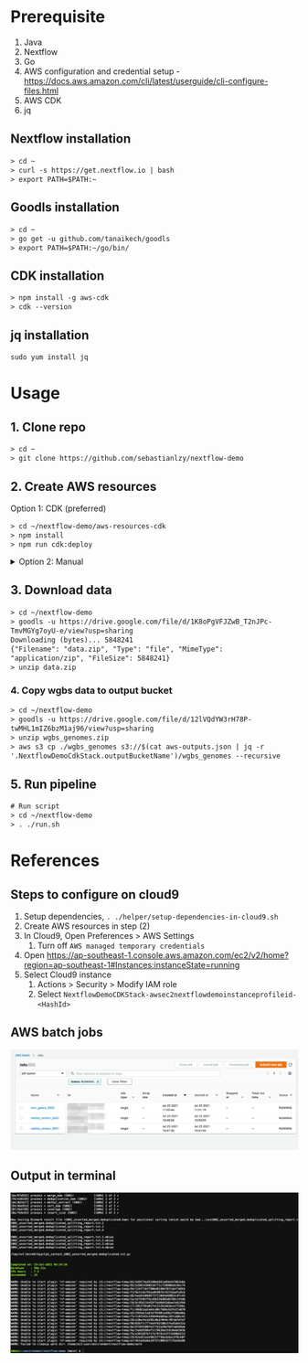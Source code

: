 # Prerequisite

1. Java 
2. Nextflow
3. Go
4. AWS configuration and credential setup - https://docs.aws.amazon.com/cli/latest/userguide/cli-configure-files.html
5. AWS CDK
6. jq


## Nextflow installation

```
> cd ~
> curl -s https://get.nextflow.io | bash
> export PATH=$PATH:~
```

## Goodls installation

```
> cd ~
> go get -u github.com/tanaikech/goodls
> export PATH=$PATH:~/go/bin/
```

## CDK installation

```
> npm install -g aws-cdk
> cdk --version
```

## jq installation

```
sudo yum install jq
```

# Usage
## 1. Clone repo
```
> cd ~
> git clone https://github.com/sebastianlzy/nextflow-demo
```

## 2. Create AWS resources

Option 1: CDK (preferred)

```
> cd ~/nextflow-demo/aws-resources-cdk
> npm install
> npm run cdk:deploy
```

<details>
<summary>Option 2: Manual</summary>

#### Create compute environment
1. Open https://ap-southeast-1.console.aws.amazon.com/batch/home?region=ap-southeast-1#compute-environments
2. Click `create`
3. Fill in as follow:
   1. Compute environment name: `ec2-spot-compute-environment`
   2. Provisioning model: `spot`
   3. Leave the rest as default
4. Click `Create compute environment`

#### Create job queues
1. Open https://ap-southeast-1.console.aws.amazon.com/batch/home?region=ap-southeast-1#queues/new
2. Fill in as follow:
   1. Job queue name: `job-queue`
   2. Select a compute environment: `ec2-spot-compute-environment`
3. Click `Create`

#### Create temp bucket

1. Open https://s3.console.aws.amazon.com/s3/bucket/create?region=ap-southeast-1
2. Fill in as follow:
   1. Bucket name: `nextflow-temp-<timestamp>`
3. Click `Create bucket`

### Create output bucket

1. Open https://s3.console.aws.amazon.com/s3/bucket/create?region=ap-southeast-1
2. Fill in as follow:
   1. Bucket name: `nextflow-ouput-<timestamp>`
3. Click `Create bucket`

### Update aws resource

1. `vim aws-output.json`
2. Fill in all the necessary information in the json

```
{
  "NextflowDemoCdkStack": {
    "tempBucketName": "nextflowdemocdkstack-nextflowtemp498b6c2a-c1siyr411tge",
    "iamBatchRoleName": "aws-batch-nextflow-demo-role",
    "outputBucketName": "nextflowdemocdkstack-nextflowoutput8388dea5-1b8tc4n2wo6tn",
    "jobQueueName": "arn:aws:batch:ap-southeast-1:134800022762:job-queue/nextflow-job-queue-demo"
  }
}

```

</details>

## 3. Download data
```
> cd ~/nextflow-demo
> goodls -u https://drive.google.com/file/d/1K8oPgVFJZwB_T2nJPc-TmvMGYg7oyU-e/view?usp=sharing
Downloading (bytes)... 5848241
{"Filename": "data.zip", "Type": "file", "MimeType": "application/zip", "FileSize": 5848241}
> unzip data.zip
```

### 4. Copy wgbs data to output bucket
```
> cd ~/nextflow-demo
> goodls -u https://drive.google.com/file/d/12lVQdYW3rH78P-twMHL1mIZ6bzM1aj96/view?usp=sharing
> unzip wgbs_genomes.zip
> aws s3 cp ./wgbs_genomes s3://$(cat aws-outputs.json | jq -r '.NextflowDemoCdkStack.outputBucketName')/wgbs_genomes --recursive
```

## 5. Run pipeline

```
# Run script
> cd ~/nextflow-demo
> . ./run.sh
```

# References

## Steps to configure on cloud9
1. Setup dependencies, `. ./helper/setup-dependencies-in-cloud9.sh`
2. Create AWS resources in step (2)
3. In Cloud9, Open Preferences > AWS Settings
   1. Turn off `AWS managed temporary credentials`
2. Open https://ap-southeast-1.console.aws.amazon.com/ec2/v2/home?region=ap-southeast-1#Instances:instanceState=running
3. Select Cloud9 instance
   1. Actions > Security > Modify IAM role
   2. Select `NextflowDemoCDKStack-awsec2nextflowdemoinstanceprofileid-<HashId>`


## AWS batch jobs
![aws-batch](./readme/aws-batch-jobs.png)

## Output in terminal
![terminal](./readme/final-output.png)
